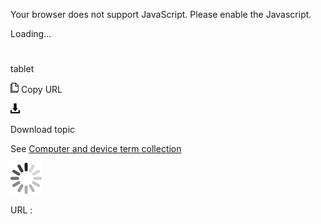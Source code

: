 Your browser does not support JavaScript. Please enable the Javascript.

Loading...

# 

tablet

![Copy URL](tablet_files/Copy.png)
Copy URL

![Download](tablet_files/Download.png)

Download topic

See [Computer and device term collection](https://worldready.cloudapp.net/Styleguide/Read?id=2700&topicid=26597)

![In progress](tablet_files/activity-large.gif)

URL :
